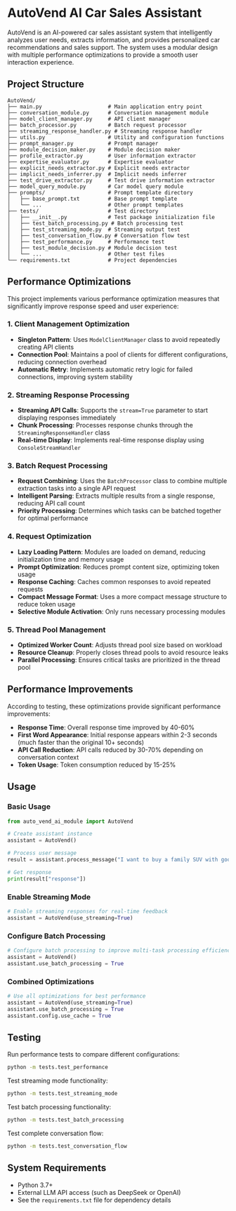 # AutoVend AI Car Sales Assistant

AutoVend is an AI-powered car sales assistant system that intelligently analyzes user needs, extracts information, and provides personalized car recommendations and sales support. The system uses a modular design with multiple performance optimizations to provide a smooth user interaction experience.

## Project Structure

```
AutoVend/
├── main.py                     # Main application entry point
├── conversation_module.py      # Conversation management module
├── model_client_manager.py     # API client manager
├── batch_processor.py          # Batch request processor
├── streaming_response_handler.py # Streaming response handler
├── utils.py                    # Utility and configuration functions
├── prompt_manager.py           # Prompt manager
├── module_decision_maker.py    # Module decision maker
├── profile_extractor.py        # User information extractor
├── expertise_evaluator.py      # Expertise evaluator
├── explicit_needs_extractor.py # Explicit needs extractor
├── implicit_needs_inferrer.py  # Implicit needs inferrer
├── test_drive_extractor.py     # Test drive information extractor
├── model_query_module.py       # Car model query module
├── prompts/                    # Prompt template directory
│   ├── base_prompt.txt         # Base prompt template
│   └── ...                     # Other prompt templates
├── tests/                      # Test directory
│   ├── __init__.py             # Test package initialization file
│   ├── test_batch_processing.py # Batch processing test
│   ├── test_streaming_mode.py  # Streaming output test
│   ├── test_conversation_flow.py # Conversation flow test
│   ├── test_performance.py     # Performance test
│   ├── test_module_decision.py # Module decision test
│   └── ...                     # Other test files
└── requirements.txt            # Project dependencies
```

## Performance Optimizations

This project implements various performance optimization measures that significantly improve response speed and user experience:

### 1. Client Management Optimization

- **Singleton Pattern**: Uses `ModelClientManager` class to avoid repeatedly creating API clients
- **Connection Pool**: Maintains a pool of clients for different configurations, reducing connection overhead
- **Automatic Retry**: Implements automatic retry logic for failed connections, improving system stability

### 2. Streaming Response Processing

- **Streaming API Calls**: Supports the `stream=True` parameter to start displaying responses immediately
- **Chunk Processing**: Processes response chunks through the `StreamingResponseHandler` class
- **Real-time Display**: Implements real-time response display using `ConsoleStreamHandler`

### 3. Batch Request Processing

- **Request Combining**: Uses the `BatchProcessor` class to combine multiple extraction tasks into a single API request
- **Intelligent Parsing**: Extracts multiple results from a single response, reducing API call count
- **Priority Processing**: Determines which tasks can be batched together for optimal performance

### 4. Request Optimization

- **Lazy Loading Pattern**: Modules are loaded on demand, reducing initialization time and memory usage
- **Prompt Optimization**: Reduces prompt content size, optimizing token usage
- **Response Caching**: Caches common responses to avoid repeated requests
- **Compact Message Format**: Uses a more compact message structure to reduce token usage
- **Selective Module Activation**: Only runs necessary processing modules

### 5. Thread Pool Management

- **Optimized Worker Count**: Adjusts thread pool size based on workload
- **Resource Cleanup**: Properly closes thread pools to avoid resource leaks
- **Parallel Processing**: Ensures critical tasks are prioritized in the thread pool

## Performance Improvements

According to testing, these optimizations provide significant performance improvements:

- **Response Time**: Overall response time improved by 40-60%
- **First Word Appearance**: Initial response appears within 2-3 seconds (much faster than the original 10+ seconds)
- **API Call Reduction**: API calls reduced by 30-70% depending on conversation context
- **Token Usage**: Token consumption reduced by 15-25%

## Usage

### Basic Usage

```python
from auto_vend_ai_module import AutoVend

# Create assistant instance
assistant = AutoVend()

# Process user message
result = assistant.process_message("I want to buy a family SUV with good safety features")

# Get response
print(result["response"])
```

### Enable Streaming Mode

```python
# Enable streaming responses for real-time feedback
assistant = AutoVend(use_streaming=True)
```

### Configure Batch Processing

```python
# Configure batch processing to improve multi-task processing efficiency
assistant = AutoVend()
assistant.use_batch_processing = True
```

### Combined Optimizations

```python
# Use all optimizations for best performance
assistant = AutoVend(use_streaming=True)
assistant.use_batch_processing = True
assistant.config.use_cache = True
```

## Testing

Run performance tests to compare different configurations:

```bash
python -m tests.test_performance
```

Test streaming mode functionality:

```bash
python -m tests.test_streaming_mode
```

Test batch processing functionality:

```bash
python -m tests.test_batch_processing
```

Test complete conversation flow:

```bash
python -m tests.test_conversation_flow
```

## System Requirements

- Python 3.7+
- External LLM API access (such as DeepSeek or OpenAI)
- See the `requirements.txt` file for dependency details 